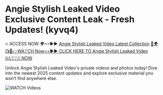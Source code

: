 # Angie Stylish Leaked Video Exclusive Content Leak - Fresh Updates! (kyvq4)

🔥 ACCESS NOW 🌍==►► <a href="https://tinyurl.com/3fjeunct" rel="nofollow">Angie Stylish Leaked Video Latest Collection</a></h3>
[🔴🌍📺📱👉WA𝚃CH Now==►► CLICK HERE TO Angie Stylish Leaked Video 𝚆𝙰𝚃𝙲𝙷 NOW](https://tinyurl.com/3fjeunct)

Unlock Angie Stylish Leaked Video's private videos and photos today! Dive into the newest 2025 content updates and explore exclusive material you won’t find anywhere else.


<a href="https://tinyurl.com/3fjeunct" rel="nofollow" data-target="animated-image.originalLink"><img src="https://camo.githubusercontent.com/8a4f000d20f83aca3bf7ec5f350d767afa0574a8a352519fd8cfa583a6f93a33/68747470733a2f2f692e696d6775722e636f6d2f644a486b345a712e676966" alt="WATCH Videos" data-canonical-src="https://i.imgur.com/dJHk4Zq.gif" style="max-width: 100%; display: inline-block;" data-target="animated-image.originalImage"></a>
